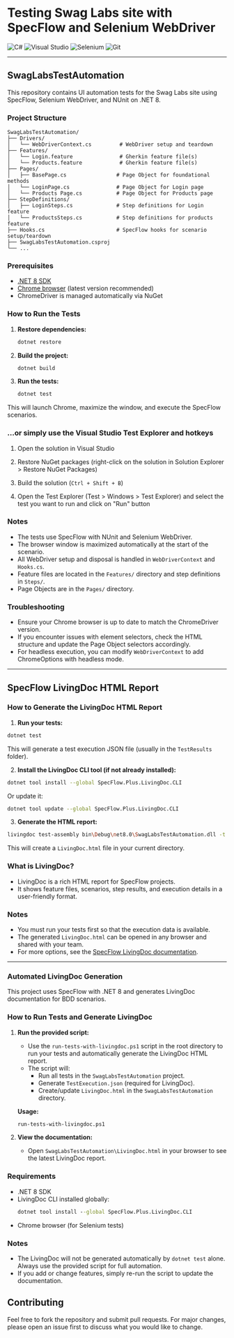﻿# Testing Swag Labs site with SpecFlow and Selenium WebDriver

![C#](https://img.shields.io/badge/c%23-%23239120.svg?style=for-the-badge&logo=csharp&logoColor=white)  ![Visual Studio](https://img.shields.io/badge/Visual%20Studio-5C2D91.svg?style=for-the-badge&logo=visual-studio&logoColor=white)  ![Selenium](https://img.shields.io/badge/-selenium-%43B02A?style=for-the-badge&logo=selenium&logoColor=white)  ![Git](https://img.shields.io/badge/git-%23F05033.svg?style=for-the-badge&logo=git&logoColor=white)

---

## SwagLabsTestAutomation

This repository contains UI automation tests for the Swag Labs site using SpecFlow, Selenium WebDriver, and NUnit on .NET 8.

### Project Structure

```
SwagLabsTestAutomation/
├── Drivers/
│   └── WebDriverContext.cs         # WebDriver setup and teardown
├── Features/
│   └── Login.feature               # Gherkin feature file(s)
│   └── Products.feature            # Gherkin feature file(s)
├── Pages/
│   ├── BasePage.cs                # Page Object for foundational methods
│   └── LoginPage.cs               # Page Object for Login page
│   └── Products Page.cs           # Page Object for Products page
├── StepDefinitions/
│   ├── LoginSteps.cs              # Step definitions for Login feature
│   └── ProductsSteps.cs           # Step definitions for products feature
├── Hooks.cs                       # SpecFlow hooks for scenario setup/teardown
├── SwagLabsTestAutomation.csproj
└── ...
```

### Prerequisites
- [.NET 8 SDK](https://dotnet.microsoft.com/download/dotnet/8.0)
- [Chrome browser](https://www.google.com/chrome/) (latest version recommended)
- ChromeDriver is managed automatically via NuGet

### How to Run the Tests

1. **Restore dependencies:**
   ```sh
   dotnet restore
   ```

2. **Build the project:**
   ```sh
   dotnet build
   ```

3. **Run the tests:**
   ```sh
   dotnet test
   ```
This will launch Chrome, maximize the window, and execute the SpecFlow scenarios.


### ...or simply use the Visual Studio Test Explorer and hotkeys

1. Open the solution in Visual Studio

2. Restore NuGet packages (right-click on the solution in Solution Explorer > Restore NuGet Packages)

3. Build the solution (`Ctrl + Shift + B`)

4. Open the Test Explorer (Test > Windows > Test Explorer) and select the test you want to run and click on "Run" button


### Notes
- The tests use SpecFlow with NUnit and Selenium WebDriver.
- The browser window is maximized automatically at the start of the scenario.
- All WebDriver setup and disposal is handled in `WebDriverContext` and `Hooks.cs`.
- Feature files are located in the `Features/` directory and step definitions in `Steps/`.
- Page Objects are in the `Pages/` directory.


### Troubleshooting
- Ensure your Chrome browser is up to date to match the ChromeDriver version.
- If you encounter issues with element selectors, check the HTML structure and update the Page Object selectors accordingly.
- For headless execution, you can modify `WebDriverContext` to add ChromeOptions with headless mode.

---

## SpecFlow LivingDoc HTML Report

### How to Generate the LivingDoc HTML Report

1. **Run your tests:**
```sh
dotnet test
```

This will generate a test execution JSON file (usually in the `TestResults` folder).

2. **Install the LivingDoc CLI tool (if not already installed):**
```sh
dotnet tool install --global SpecFlow.Plus.LivingDoc.CLI
```

Or update it:

```sh
dotnet tool update --global SpecFlow.Plus.LivingDoc.CLI
```

3. **Generate the HTML report:**

```sh
livingdoc test-assembly bin\Debug\net8.0\SwagLabsTestAutomation.dll -t bin\Debug\net8.0\TestExecution.json -o LivingDoc.html
```

This will create a `LivingDoc.html` file in your current directory.


### What is LivingDoc?
- LivingDoc is a rich HTML report for SpecFlow projects.
- It shows feature files, scenarios, step results, and execution details in a user-friendly format.

### Notes
- You must run your tests first so that the execution data is available.
- The generated `LivingDoc.html` can be opened in any browser and shared with your team.
- For more options, see the [SpecFlow LivingDoc documentation](https://docs.specflow.org/projects/livingdoc/en/latest/).

---

### Automated LivingDoc Generation

This project uses SpecFlow with .NET 8 and generates LivingDoc documentation for BDD scenarios.

### How to Run Tests and Generate LivingDoc

1. **Run the provided script:**
   - Use the `run-tests-with-livingdoc.ps1` script in the root directory to run your tests and automatically generate the LivingDoc HTML report.
   - The script will:
     - Run all tests in the `SwagLabsTestAutomation` project.
     - Generate `TestExecution.json` (required for LivingDoc).
     - Create/update `LivingDoc.html` in the `SwagLabsTestAutomation` directory.

   **Usage:**
   ```cmd
   run-tests-with-livingdoc.ps1
   ```

2. **View the documentation:**
   - Open `SwagLabsTestAutomation\LivingDoc.html` in your browser to see the latest LivingDoc report.

### Requirements
- .NET 8 SDK
- LivingDoc CLI installed globally:
  ```cmd
  dotnet tool install --global SpecFlow.Plus.LivingDoc.CLI
  ```
- Chrome browser (for Selenium tests)

### Notes
- The LivingDoc will not be generated automatically by `dotnet test` alone. Always use the provided script for full automation.
- If you add or change features, simply re-run the script to update the documentation.

## Contributing
Feel free to fork the repository and submit pull requests. For major changes, please open an issue first to discuss what you would like to change.
